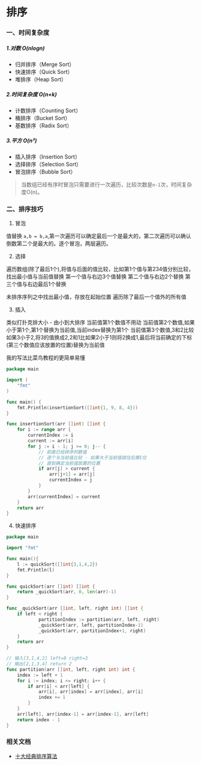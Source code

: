 # 排序

### 一、时间复杂度

##### 1.对数 O(nlogn)

- 归并排序（Merge Sort）
- 快速排序（Quick Sort）
- 堆排序（Heap Sort）

##### 2.时间复杂度 O(n+k)

- 计数排序（Counting Sort）
- 桶排序（Bucket Sort）
- 基数排序（Radix Sort）

##### 3.平方 O(n²) 

- 插入排序（Insertion Sort）
- 选择排序（Selection Sort）
- 冒泡排序（Bubble Sort）


> 当数组已经有序时冒泡只需要进行一次遍历，比较次数是`n-1`次，时间复杂度O(n)。

### 二、排序技巧

1. 冒泡 

值替换 `a,b = b,a`,第一次遍历可以确定最后一个是最大的，第二次遍历可以确认倒数第二个是最大的。逐个冒泡，两层遍历。

2. 选择

遍历数组(除了最后1个),将值与后面的值比较，比如第1个值与第234值分别比较，找出最小值与当前值替换
第一个值与右边3个值替换
第二个值与右边2个替换
第三个值与右边最后1个替换

未排序序列之中找出最小值，存放在起始位置
遍历除了最后一个值外的所有值

3. 插入

类似打扑克排大小 - 由小到大排序
当前值第1个数值不用动
当前值第2个数值,如果小于第1个,第1个替换为当前值,当前index替换为第1个
当前值第3个数值,3和2比较如果3小于2,将3的值换成2,2和1比如果2小于1则将2换成1,最后将当前确定的下标(第三个数值应该放置的位置)替换为当前值


我的写法比菜鸟教程的更简单易懂

```go
package main

import (
	"fmt"
)

func main() {
	fmt.Println(insertionSort([]int{1, 9, 8, 4}))
}

func insertionSort(arr []int) []int {
	for i := range arr {
		currentIndex := i
		current := arr[i]
		for j := i - 1; j >= 0; j-- {
			// 前面已经排序的数值
			// 逐个与当前值比较 - 如果大于当前值就往后挪1位
			// 直到确定当前值放置的位置
			if arr[j] > current {
				arr[j+1] = arr[j]
				currentIndex = j
			}
		}
		arr[currentIndex] = current
	}
	return arr
}

```

4. 快速排序

```go
package main

import "fmt"

func main(){
	l := quickSort([]int{3,1,4,2})
	fmt.Println(l)
}

func quickSort(arr []int) []int {
	return _quickSort(arr, 0, len(arr)-1)
}

func _quickSort(arr []int, left, right int) []int {
	if left < right {
			partitionIndex := partition(arr, left, right)
			_quickSort(arr, left, partitionIndex-1)
			_quickSort(arr, partitionIndex+1, right)
	}
	return arr
}

// 输入[3,1,4,2] left=0 right=3
// 输出[2,1,3,4] return 2
func partition(arr []int, left, right int) int {
	index := left + 1
	for i := index; i <= right; i++ {
		if arr[i] < arr[left] {
			arr[i], arr[index] = arr[index], arr[i]
			index += 1
		}
	}
	arr[left], arr[index-1] = arr[index-1], arr[left]
	return index - 1
}
```

### 相关文档

- [十大经典排序算法](https://www.runoob.com/w3cnote/ten-sorting-algorithm.html)